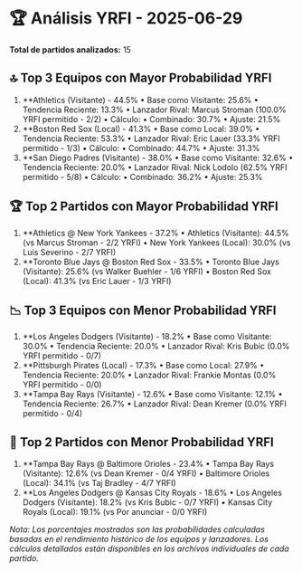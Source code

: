 # 🏆 Análisis YRFI - 2025-06-29

**Total de partidos analizados:** 15

## 🔝 Top 3 Equipos con Mayor Probabilidad YRFI
1. **Athletics (Visitante) - 44.5%
   • Base como Visitante: 25.6%
   • Tendencia Reciente: 13.3%
   • Lanzador Rival: Marcus Stroman (100.0% YRFI permitido - 2/2)
   • Cálculo:
     • Combinado: 30.7%
     • Ajuste: 21.5%
2. **Boston Red Sox (Local) - 41.3%
   • Base como Local: 39.0%
   • Tendencia Reciente: 53.3%
   • Lanzador Rival: Eric Lauer (33.3% YRFI permitido - 1/3)
   • Cálculo:
     • Combinado: 44.7%
     • Ajuste: 31.3%
3. **San Diego Padres (Visitante) - 38.0%
   • Base como Visitante: 32.6%
   • Tendencia Reciente: 20.0%
   • Lanzador Rival: Nick Lodolo (62.5% YRFI permitido - 5/8)
   • Cálculo:
     • Combinado: 36.2%
     • Ajuste: 25.3%

## 🏆 Top 2 Partidos con Mayor Probabilidad YRFI
1. **Athletics @ New York Yankees - 37.2%
   • Athletics (Visitante): 44.5% (vs Marcus Stroman - 2/2 YRFI)
   • New York Yankees (Local): 30.0% (vs Luis Severino - 2/7 YRFI)
2. **Toronto Blue Jays @ Boston Red Sox - 33.5%
   • Toronto Blue Jays (Visitante): 25.6% (vs Walker Buehler - 1/6 YRFI)
   • Boston Red Sox (Local): 41.3% (vs Eric Lauer - 1/3 YRFI)

## 📉 Top 3 Equipos con Menor Probabilidad YRFI
1. **Los Angeles Dodgers (Visitante) - 18.2%
   • Base como Visitante: 30.0%
   • Tendencia Reciente: 20.0%
   • Lanzador Rival: Kris Bubic (0.0% YRFI permitido - 0/7)
2. **Pittsburgh Pirates (Local) - 17.3%
   • Base como Local: 27.9%
   • Tendencia Reciente: 20.0%
   • Lanzador Rival: Frankie Montas (0.0% YRFI permitido - 0/0)
3. **Tampa Bay Rays (Visitante) - 12.6%
   • Base como Visitante: 12.1%
   • Tendencia Reciente: 26.7%
   • Lanzador Rival: Dean Kremer (0.0% YRFI permitido - 0/4)

## 🚫 Top 2 Partidos con Menor Probabilidad YRFI
1. **Tampa Bay Rays @ Baltimore Orioles - 23.4%
   • Tampa Bay Rays (Visitante): 12.6% (vs Dean Kremer - 0/4 YRFI)
   • Baltimore Orioles (Local): 34.1% (vs Taj Bradley - 4/7 YRFI)
2. **Los Angeles Dodgers @ Kansas City Royals - 18.6%
   • Los Angeles Dodgers (Visitante): 18.2% (vs Kris Bubic - 0/7 YRFI)
   • Kansas City Royals (Local): 19.1% (vs Por anunciar - 0/0 YRFI)

*Nota: Los porcentajes mostrados son las probabilidades calculadas basadas en el rendimiento histórico de los equipos y lanzadores. Los cálculos detallados están disponibles en los archivos individuales de cada partido.*